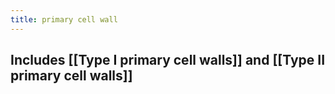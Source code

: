 ```yaml
---
title: primary cell wall
---
```


## Includes [[Type I primary cell walls]] and [[Type II primary cell walls]]
